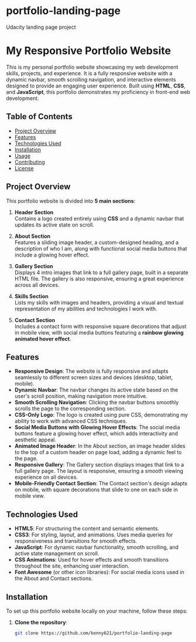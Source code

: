# portfolio-landing-page
Udacity landing page project
# My Responsive Portfolio Website

This is my personal portfolio website showcasing my web development skills, projects, and experience. It is a fully responsive website with a dynamic navbar, smooth scrolling navigation, and interactive elements designed to provide an engaging user experience. Built using **HTML**, **CSS**, and **JavaScript**, this portfolio demonstrates my proficiency in front-end web development.

## Table of Contents
- [Project Overview](#project-overview)
- [Features](#features)
- [Technologies Used](#technologies-used)
- [Installation](#installation)
- [Usage](#usage)
- [Contributing](#contributing)
- [License](#license)

## Project Overview

This portfolio website is divided into **5 main sections**:

1. **Header Section**  
   Contains a logo created entirely using **CSS** and a dynamic navbar that updates its active state on scroll.

2. **About Section**  
   Features a sliding image header, a custom-designed heading, and a description of who I am, along with functional social media buttons that include a glowing hover effect.

3. **Gallery Section**  
   Displays 4 intro images that link to a full gallery page, built in a separate HTML file. The gallery is also responsive, ensuring a great experience across all devices.

4. **Skills Section**  
   Lists my skills with images and headers, providing a visual and textual representation of my abilities and technologies I work with.

5. **Contact Section**  
   Includes a contact form with responsive square decorations that adjust in mobile view, with social media buttons featuring a **rainbow glowing animated hover effect**.

## Features

- **Responsive Design**: The website is fully responsive and adapts seamlessly to different screen sizes and devices (desktop, tablet, mobile).
- **Dynamic Navbar**: The navbar changes its active state based on the user's scroll position, making navigation more intuitive.
- **Smooth Scrolling Navigation**: Clicking the navbar buttons smoothly scrolls the page to the corresponding section.
- **CSS-Only Logo**: The logo is created using pure CSS, demonstrating my ability to work with advanced CSS techniques.
- **Social Media Buttons with Glowing Hover Effects**: The social media buttons feature a glowing hover effect, which adds interactivity and aesthetic appeal.
- **Animated Image Header**: In the About section, an image header slides to the top of a custom header on page load, adding a dynamic feel to the page.
- **Responsive Gallery**: The Gallery section displays images that link to a full gallery page. The layout is responsive, ensuring a smooth viewing experience on all devices.
- **Mobile-Friendly Contact Section**: The Contact section's design adapts on mobile, with square decorations that slide to one on each side in mobile view.

## Technologies Used

- **HTML5**: For structuring the content and semantic elements.
- **CSS3**: For styling, layout, and animations. Uses media queries for responsiveness and transitions for smooth effects.
- **JavaScript**: For dynamic navbar functionality, smooth scrolling, and active state management on scroll.
- **CSS Animations**: Used for hover effects and smooth transitions throughout the site, enhancing user interaction.
- **Font Awesome** (or other icon libraries): For social media icons used in the About and Contact sections.

## Installation

To set up this portfolio website locally on your machine, follow these steps:

1. **Clone the repository**:
   ```bash
   git clone https://github.com/kenny621/portfolio-landing-page
